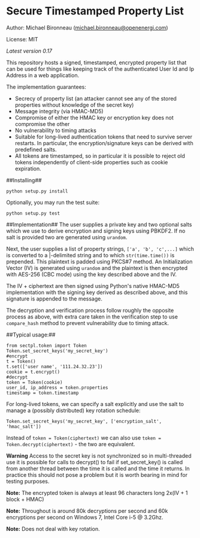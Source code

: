 # Secure Timestamped Property List #

Author: Michael Bironneau (<michael.bironneau@openenergi.com>)

License: MIT

*Latest version 0.17*

This repository hosts a signed, timestamped, encrypted property list that can be used for things like keeping track of the authenticated User Id and Ip Address in a web application. 

The implementation guarantees:

* Secrecy of property list (an attacker cannot see any of the stored properties without knowledge of the secret key)
* Message integrity (via HMAC-MD5)
* Compromise of either the HMAC key or encryption key does not compromise the other
* No vulnerability to timing attacks
* Suitable for long-lived authentication tokens that need to survive server restarts. In particular, the encryption/signature keys can be derived with predefined salts.
* All tokens are timestamped, so in particular it is possible to reject old tokens independently of client-side properties such as cookie expiration. 

##Installing##

    python setup.py install

Optionally, you may run the test suite:

    python setup.py test

##Implementation##
The user supplies a private key and two optional salts which we use to derive encryption and signing keys using PBKDF2. If no salt is provided two are generated using `urandom`. 


Next, the user supplies a list of property strings, `['a', 'b', 'c',...]` which is converted to a |-delimited string and to which `str(time.time())` is prepended.  This plaintext is padded using PKCS#7 method. An Initialization Vector (IV) is generated using `urandom` and the plaintext is then encrypted with AES-256 (CBC mode) using the key described above and the IV. 


The IV + ciphertext are then signed using Python's native HMAC-MD5 implementation with the signing key derived as described above, and this signature is appended to the message.

The decryption and verification process follow roughly the opposite process as above, with extra care taken in the verification step to use `compare_hash` method to prevent vulnerability due to timing attack.

##Typical usage:##

    from sectpl.token import Token
	Token.set_secret_keys('my_secret_key')
	#encrypt
	t = Token()
	t.set(['user name', '111.24.32.23'])
	cookie = t.encrypt()
	#decrypt
	token = Token(cookie)
	user_id, ip_address = token.properties
	timestamp = token.timestamp


For long-lived tokens, we can specify a salt explicitly and use the salt to manage a (possibly distributed) key rotation schedule:

    Token.set_secret_keys('my_secret_key', ['encryption_salt', 'hmac_salt'])

Instead of `token = Token(ciphertext)` we can also use `token = Token.decrypt(ciphertext)` - the two are equivalent.

**Warning** Access to the secret key is not synchronized so in multi-threaded use it is possible for calls to decrypt() to fail if set_secret_key() is called from another thread between the time it is called and the time it returns. In practice this should not pose a problem but it is worth bearing in mind for testing purposes.

**Note:** The encrypted token is always at least 96 characters long 2x(IV + 1 block + HMAC)

**Note:** Throughout is around 80k decryptions per second and 60k encryptions per second on Windows 7, Intel Core i-5 @ 3.2Ghz.

**Note:** Does not deal with key rotation.